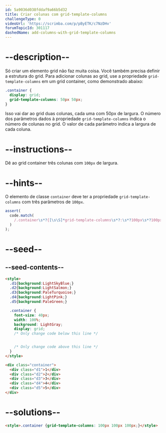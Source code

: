 ```yaml
---
id: 5a9036d038fddaf9a66b5d32
title: Criar colunas com grid-template-columns
challengeType: 0
videoUrl: 'https://scrimba.com/p/pByETK/c7NzDHv'
forumTopicId: 301117
dashedName: add-columns-with-grid-template-columns
---
```


# --description--

Só criar um elemento grid não faz muita coisa. Você também precisa definir a estrutura do grid. Para adicionar colunas ao grid, use a propriedade `grid-template-columns` em um grid container, como demonstrado abaixo:

```css
.container {
  display: grid;
  grid-template-columns: 50px 50px;
}
```

Isso vai dar ao grid duas colunas, cada uma com 50px de largura. O número dos parâmetros dados à propriedade `grid-template-columns` indica o número de colunas no grid. O valor de cada parâmetro indica a largura de cada coluna.

# --instructions--

Dê ao grid container três colunas com `100px` de largura.

# --hints--

O elemento de classe `container` deve ter a propriedade `grid-template-columns` com três parâmetros de `100px`.

```js
assert(
  code.match(
    /.container\s*?{[\s\S]*grid-template-columns\s*?:\s*?100px\s*?100px\s*?100px\s*?;[\s\S]*}/gi
  )
);
```

# --seed--

## --seed-contents--

```html
<style>
  .d1{background:LightSkyBlue;}
  .d2{background:LightSalmon;}
  .d3{background:PaleTurquoise;}
  .d4{background:LightPink;}
  .d5{background:PaleGreen;}

  .container {
    font-size: 40px;
    width: 100%;
    background: LightGray;
    display: grid;
    /* Only change code below this line */


    /* Only change code above this line */
  }
</style>

<div class="container">
  <div class="d1">1</div>
  <div class="d2">2</div>
  <div class="d3">3</div>
  <div class="d4">4</div>
  <div class="d5">5</div>
</div>
```

# --solutions--

```html
<style>.container {grid-template-columns: 100px 100px 100px;}</style>
```
